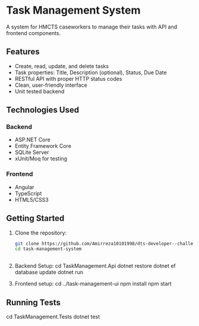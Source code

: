 # Task Management System

A system for HMCTS caseworkers to manage their tasks with API and frontend components.

## Features

- Create, read, update, and delete tasks
- Task properties: Title, Description (optional), Status, Due Date
- RESTful API with proper HTTP status codes
- Clean, user-friendly interface
- Unit tested backend

## Technologies Used

### Backend
- ASP.NET Core
- Entity Framework Core
- SQLite Server
- xUnit/Moq for testing

### Frontend
- Angular
- TypeScript
- HTML5/CSS3

## Getting Started

1. Clone the repository:
   ```bash
   git clone https://github.com/Amirreza10101998/dts-developer--challenge
   cd task-management-system
 
2. Backend Setup: 
   cd TaskManagement.Api
   dotnet restore
   dotnet ef database update 
   dotnet run

3. Frontend setup:
   cd ../task-management-ui
   npm install
   npm start

## Running Tests

cd TaskManagement.Tests
dotnet test

